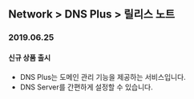 ## Network > DNS Plus > 릴리스 노트

### 2019.06.25
#### 신규 상품 출시
* DNS Plus는 도메인 관리 기능을 제공하는 서비스입니다.
* DNS Server를 간편하게 설정할 수 있습니다.